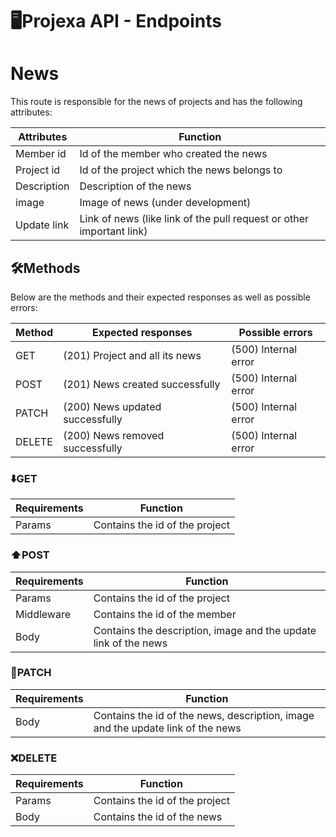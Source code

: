 # 🖥️Projexa API - Endpoints

# News
This route is responsible for the news of projects and has the following attributes:

| Attributes  | Function                                                             |
| ----------- | -------------------------------------------------------------------- |
| Member id   | Id of the member who created the news                                |
| Project id  | Id of the project which the news belongs to                          |
| Description | Description of the news                                              |
| image       | Image of news (under development)                                    |
| Update link | Link of news (like link of the pull request or other important link) |

## 🛠️Methods
Below are the methods and their expected responses as well as possible errors:

| Method | Expected responses | Possible errors |
| ------ | ------------------------------- | -------------------- |
| GET    | (201) Project and all its news  | (500) Internal error |
| POST   | (201) News created successfully | (500) Internal error |
| PATCH  | (200) News updated successfully | (500) Internal error |
| DELETE | (200) News removed successfully | (500) Internal error |

### ⬇️GET

| Requirements | Function                       |
| ------------ | ------------------------------ |
| Params       | Contains the id of the project |

### ⬆POST

| Requirements | Function                                                        |
| ------------ | --------------------------------------------------------------- |
| Params       | Contains the id of the project                                  |
| Middleware   | Contains the id of the member                                   |
| Body         | Contains the description, image and the update link of the news |

### 🔄PATCH

| Requirements | Function                                                                        |
| ------------ | ------------------------------------------------------------------------------- |
| Body         | Contains the id of the news, description, image and the update link of the news |

### ❌DELETE

| Requirements | Function                       |
| ------------ | ------------------------------ |
| Params       | Contains the id of the project |
| Body         | Contains the id of the news    |
